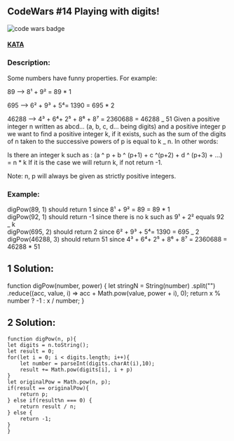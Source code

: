 ## CodeWars #14 Playing with digits!

![code wars badge](https://www.codewars.com/users/FreePhoenix/badges/large)

#### [KATA](https://www.codewars.com/kata/playing-with-digits/javascript)

### Description:

Some numbers have funny properties. For example:

89 --> 8¹ + 9² = 89 \* 1

695 --> 6² + 9³ + 5⁴= 1390 = 695 \* 2

46288 --> 4³ + 6⁴+ 2⁵ + 8⁶ + 8⁷ = 2360688 = 46288 _ 51
Given a positive integer n written as abcd... (a, b, c, d... being digits) and a positive integer p we want to find a positive integer k, if it exists, such as the sum of the digits of n taken to the successive powers of p is equal to k _ n. In other words:

Is there an integer k such as : (a ^ p + b ^ (p+1) + c ^(p+2) + d ^ (p+3) + ...) = n \* k
If it is the case we will return k, if not return -1.

Note: n, p will always be given as strictly positive integers.

### Example:

digPow(89, 1) should return 1 since 8¹ + 9² = 89 = 89 \* 1  
digPow(92, 1) should return -1 since there is no k such as 9¹ + 2² equals 92 _ k  
digPow(695, 2) should return 2 since 6² + 9³ + 5⁴= 1390 = 695 _ 2  
digPow(46288, 3) should return 51 since 4³ + 6⁴+ 2⁵ + 8⁶ + 8⁷ = 2360688 = 46288 \* 51

## 1 Solution:

function digPow(number, power) {
	let stringN = String(number)
		.split("")
		.reduce((acc, value, i) => acc + Math.pow(value, power + i), 0);
	return x % number ? -1 : x / number;
}

## 2 Solution:

    function digPow(n, p){
    let digits = n.toString();
    let result = 0;
    for(let i = 0; i < digits.length; i++){
    	let number = parseInt(digits.charAt(i),10);
    	result += Math.pow(digits[i], i + p)
    }
    let originalPow = Math.pow(n, p);
    if(result == originalPow){
    	return p;
    } else if(result%n === 0) {
    	return result / n;
    } else {
    	return -1;
    }
    }
